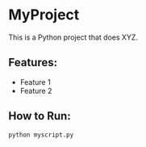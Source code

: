 # MyProject

This is a Python project that does XYZ.  

## Features:
- Feature 1
- Feature 2

## How to Run:
```sh
python myscript.py

 
